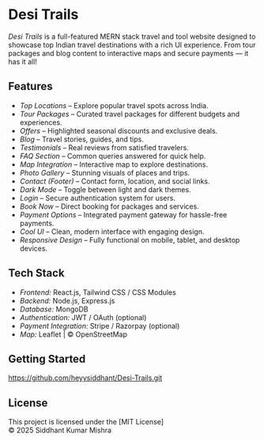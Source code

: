 # Desi Trails

*Desi Trails* is a full-featured MERN stack travel and tool website designed to showcase top Indian travel destinations with a rich UI experience. From tour packages and blog content to interactive maps and secure payments — it has it all!

## Features

- *Top Locations* – Explore popular travel spots across India.
- *Tour Packages* – Curated travel packages for different budgets and experiences.
- *Offers* – Highlighted seasonal discounts and exclusive deals.
- *Blog* – Travel stories, guides, and tips.
- *Testimonials* – Real reviews from satisfied travelers.
- *FAQ Section* – Common queries answered for quick help.
- *Map Integration* – Interactive map to explore destinations.
- *Photo Gallery* – Stunning visuals of places and trips.
- *Contact (Footer)* – Contact form, location, and social links.
- *Dark Mode* – Toggle between light and dark themes.
- *Login* – Secure authentication system for users.
- *Book Now* – Direct booking for packages and services.
- *Payment Options* – Integrated payment gateway for hassle-free payments.
- *Cool UI* – Clean, modern interface with engaging design.
- *Responsive Design* – Fully functional on mobile, tablet, and desktop devices.

## Tech Stack

- *Frontend:* React.js, Tailwind CSS / CSS Modules
- *Backend:* Node.js, Express.js
- *Database:* MongoDB
- *Authentication:* JWT / OAuth (optional)
- *Payment Integration:* Stripe / Razorpay (optional)
- *Map:*  Leaflet | © OpenStreetMap

## Getting Started


  https://github.com/heyysiddhant/Desi-Trails.git 


  ## License

This project is licensed under the [MIT License]  
© 2025 Siddhant Kumar Mishra